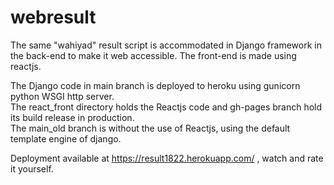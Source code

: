 # webresult
The same "wahiyad" result script is accommodated in Django framework in the back-end to make it web accessible.
The front-end is made using reactjs.

The Django code in main branch is deployed to heroku using gunicorn python WSGI http server.  
The react_front directory holds the Reactjs code and gh-pages branch hold its build release in production.  
The main_old branch is without the use of Reactjs, using the default template engine of django.  
  
Deployment available at https://result1822.herokuapp.com/ , watch and rate it yourself.
